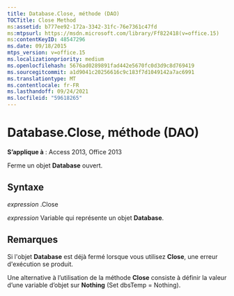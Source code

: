```yaml
---
title: Database.Close, méthode (DAO)
TOCTitle: Close Method
ms:assetid: b777ee92-172a-3342-31fc-76e7361c47fd
ms:mtpsurl: https://msdn.microsoft.com/library/Ff822418(v=office.15)
ms:contentKeyID: 48547296
ms.date: 09/18/2015
mtps_version: v=office.15
ms.localizationpriority: medium
ms.openlocfilehash: 5676ad0289891fad442e5670fc0d3d9c8d769419
ms.sourcegitcommit: a1d9041c20256616c9c183f7d1049142a7ac6991
ms.translationtype: MT
ms.contentlocale: fr-FR
ms.lasthandoff: 09/24/2021
ms.locfileid: "59618265"
---
```

# <a name="databaseclose-method-dao"></a>Database.Close, méthode (DAO)


**S’applique à** : Access 2013, Office 2013

Ferme un objet **Database** ouvert.

## <a name="syntax"></a>Syntaxe

*expression* .Close

*expression* Variable qui représente un objet **Database**.

## <a name="remarks"></a>Remarques

Si l'objet **Database** est déjà fermé lorsque vous utilisez **Close**, une erreur d'exécution se produit.

Une alternative à l’utilisation de la méthode **Close** consiste à définir la valeur d’une variable d’objet sur **Nothing** (Set dbsTemp = Nothing).

